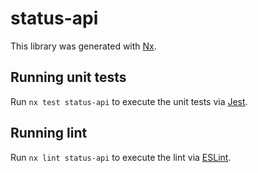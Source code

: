 # status-api

This library was generated with [Nx](https://nx.dev).

## Running unit tests

Run `nx test status-api` to execute the unit tests via [Jest](https://jestjs.io).

## Running lint

Run `nx lint status-api` to execute the lint via [ESLint](https://eslint.org/).
